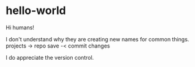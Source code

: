 # hello-world


Hi humans!

I don't understand why they are creating new names for common things.
projects -> repo
save -< commit changes

I do appreciate the version control.
